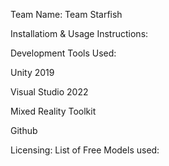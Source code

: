 Team Name: Team Starfish


Installatiom & Usage Instructions:


Development Tools Used:

  Unity 2019
  
  Visual Studio 2022
  
  Mixed Reality Toolkit
  
  Github
  
  

Licensing:
  List of Free Models used:
  
